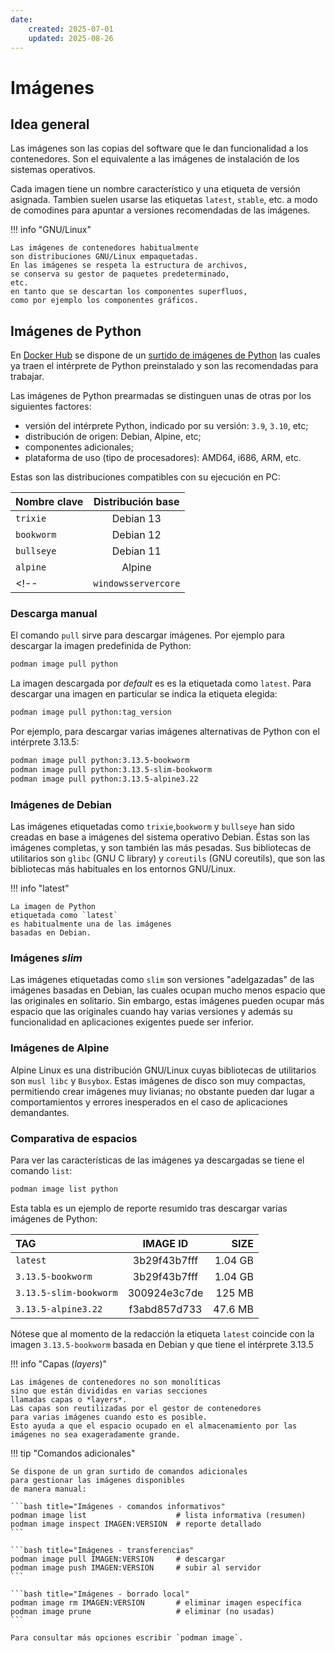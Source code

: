 ```yaml
---
date:
    created: 2025-07-01
    updated: 2025-08-26
---
```


# Imágenes

## Idea general

Las imágenes son las copias del software
que le dan funcionalidad a los contenedores.
Son el equivalente a las imágenes de instalación
de los sistemas operativos.

Cada imagen tiene un nombre característico
y una etiqueta de versión asignada.
Tambien suelen usarse las etiquetas `latest`, `stable`, etc.
a modo de comodines para apuntar a versiones recomendadas de las imágenes.

!!! info "GNU/Linux"

    Las imágenes de contenedores habitualmente
    son distribuciones GNU/Linux empaquetadas.
    En las imágenes se respeta la estructura de archivos,
    se conserva su gestor de paquetes predeterminado,
    etc.
    en tanto que se descartan los componentes superfluos,
    como por ejemplo los componentes gráficos.


## Imágenes de Python

En [Docker Hub](https://hub.docker.com/) se dispone de un [surtido de imágenes de Python](https://hub.docker.com/_/python)
las cuales ya traen el intérprete de Python preinstalado
y son las recomendadas para trabajar.


Las imágenes de Python prearmadas se distinguen
unas de otras por los siguientes factores:

- versión del intérprete Python, indicado por su versión:
`3.9`, `3.10`, etc;
- distribución de origen: Debian, Alpine, etc;
- componentes adicionales;
- plataforma de uso (tipo de procesadores): AMD64, i686, ARM, etc.

Estas son las distribuciones compatibles
con su ejecución en PC:

|Nombre clave | Distribución base| 
|:---|:---:|
|`trixie`| Debian 13|
|`bookworm`| Debian 12|
|`bullseye`| Debian 11|
|`alpine`| Alpine|
<!-- |`windowsservercore`|Windows Server Core| -->

### Descarga manual

El comando `pull` sirve para descargar imágenes.
Por ejemplo para descargar la imagen predefinida de Python:

```bash title="Descarga manual - versión predefinida"
podman image pull python
```

La imagen descargada por *default* es es la etiquetada como `latest`.
Para descargar una imagen en particular
se indica la etiqueta elegida:

```bash title="Descarga manual - versión custom"
podman image pull python:tag_version
```

Por ejemplo, para descargar varias imágenes
alternativas
de Python con el intérprete 3.13.5:

```bash title="Descarga manual - ejemplos"
podman image pull python:3.13.5-bookworm
podman image pull python:3.13.5-slim-bookworm
podman image pull python:3.13.5-alpine3.22
```



### Imágenes de Debian

Las imágenes etiquetadas como
`trixie`,`bookworm` y `bullseye`
han sido creadas en base a imágenes del sistema operativo Debian.
Éstas son las imágenes completas,
y son también las más pesadas.
Sus bibliotecas de utilitarios son
`glibc` (GNU C library) y `coreutils` (GNU coreutils),
que son las bibliotecas más habituales en los entornos GNU/Linux.

!!! info "latest"

    La imagen de Python 
    etiquetada como `latest`
    es habitualmente una de las imágenes
    basadas en Debian.

<!-- 
Las imágenes basadas en Debian son las predefinidas
La imagen predefinida más reciente `latest`
 -->

### Imágenes *slim*

Las imágenes etiquetadas como `slim`
son versiones "adelgazadas" de las imágenes
basadas en Debian,
las cuales ocupan mucho menos espacio
que las originales en solitario.
Sin embargo,
estas imágenes pueden ocupar más espacio
que las originales cuando hay varias versiones
y además
su funcionalidad en aplicaciones exigentes puede ser inferior.


### Imágenes de Alpine

Alpine Linux es una distribución GNU/Linux
cuyas bibliotecas de utilitarios son `musl libc` y `Busybox`.
Estas imágenes de disco son muy compactas,
permitiendo crear imágenes muy livianas;
no obstante pueden dar lugar a 
comportamientos y errores inesperados
en el caso de aplicaciones demandantes.


### Comparativa de espacios

Para ver las características
de las imágenes ya descargadas
se tiene el comando `list`:

```bash title="Lista de imágens - sólo de Python"
podman image list python
```

Esta tabla es un ejemplo de reporte resumido
tras descargar varias imágenes de Python:

| TAG | IMAGE ID |   SIZE |
|:---|:---:|---:|
| `latest`               | 3b29f43b7fff | 1.04 GB |
| `3.13.5-bookworm`      | 3b29f43b7fff | 1.04 GB |
| `3.13.5-slim-bookworm` | 300924e3c7de | 125 MB  |
| `3.13.5-alpine3.22`    | f3abd857d733 | 47.6 MB |


Nótese que al momento de la redacción
la etiqueta `latest` coincide con la imagen `3.13.5-bookworm` 
basada en Debian y que tiene el intérprete 3.13.5


!!! info "Capas (*layers*)"

    Las imágenes de contenedores no son monolíticas
    sino que están divididas en varias secciones
    llamadas capas o *layers*.
    Las capas son reutilizadas por el gestor de contenedores
    para varias imágenes cuando esto es posible.
    Esto ayuda a que el espacio ocupado en el almacenamiento por las imágenes no sea exageradamente grande.



!!! tip "Comandos adicionales"

    Se dispone de un gran surtido de comandos adicionales
    para gestionar las imágenes disponibles
    de manera manual:

    ```bash title="Imágenes - comandos informativos"
    podman image list                    # lista informativa (resumen)
    podman image inspect IMAGEN:VERSION  # reporte detallado
    ```

    ```bash title="Imágenes - transferencias"
    podman image pull IMAGEN:VERSION     # descargar 
    podman image push IMAGEN:VERSION     # subir al servidor
    ```

    ```bash title="Imágenes - borrado local"
    podman image rm IMAGEN:VERSION       # eliminar imagen específica
    podman image prune                   # eliminar (no usadas)
    ```

    Para consultar más opciones escribir `podman image`.